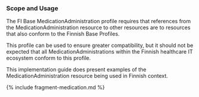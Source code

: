 ### Scope and Usage

The FI Base MedicationAdministration profile requires that references from the
MedicationAdministration resource to other resources are to resources that also conform to the
Finnish Base Profiles.

This profile can be used to ensure greater compatibility, but it should not be expected that all
MedicationAdministrations within the Finnish healthcare IT ecosystem conform to this profile.

This implementation guide does present examples of the MedicationAdministration resource
being used in Finnish context.

{% include fragment-medication.md %}